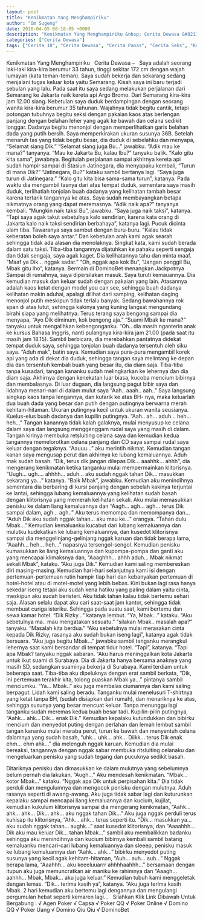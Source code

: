 ```yaml
---
layout: post
title: "Kenikmatan Yang Menghampiriku"
author: "Om Sugeng"
date: 2018-04-05 08:18:05 +0000
description: "Kenikmatan Yang Menghampiriku &nbsp; Cerita Dewasa &#8211;\u00a0 \u00a0Saya adalah seorang laki-laki kira-kira berumur 33 tahun, tinggi sekitar 172 cm dengan wajah lumayan (kata teman-teman). Saya sudah bekerj..."
categories: ["Cerita Dewasa"]
tags: ["Cerita 18", "Cerita Dewasa", "Cerita Panas", "Cerita Seks", "Kenakalan Remaja"]
---
```



Kenikmatan Yang Menghampiriku
&nbsp;
Cerita Dewasa &#8211;   Saya adalah seorang laki-laki kira-kira berumur 33 tahun, tinggi sekitar 172 cm dengan wajah lumayan (kata teman-teman). Saya sudah bekerja dan sekarang sedang menjalani tugas keluar kota yaitu Semarang. Kisah saya ini baru terjadi sebulan yang lalu. Pada saat itu saya sedang melakukan perjalanan dari Semarang ke Jakarta naik kereta api Argo Bromo. Dari Semarang kira-kira jam 12.00 siang. Kebetulan saya duduk berdampingan dengan seorang wanita kira-kira berumur 35 tahunan. Wajahnya tidak begitu cantik, tetapi potongan tubuhnya begitu seksi dengan pakaian kaos atas berlengan panjang dengan belahan leher yang agak ke bawah dan celana sedikit longgar.
Dadanya begitu menonjol dengan memperlihatkan garis belahan dada yang putih bersih. Saya memperkirakan ukuran susunya 36B. Setelah menaruh tas yang tidak begitu besar, dia duduk di sebelahku dan menyapa,
“Selamat siang Dik.”
“Selamat siang juga Bu…” jawabku.
“Adik mau ke mana?” tanyanya.
“Mau ke Jakarta Bu, kalau Ibu?” tanyaku balik.
“Kalo gitu kita sama”, jawabnya.
Begitulah perjalanan sampai akhirnya kereta api sudah hampir sampai di Stasiun Jatinegara, dia menyapaku kembali,
“Turun di mana Dik?”
“Jatinegara, Bu?” kataku sambil bertanya lagi.
“Saya juga turun di Jatinegara.” “Kalo gitu kita bisa sama-sama turun”, katanya.
Pada waktu dia mengambil tasnya dari atas tempat duduk, sementara saya masih duduk, terlihatlah tonjolan buah dadanya yang kelihatan tambah besar karena tertarik tangannya ke atas. Saya sudah membayangkan betapa nikmatnya orang yang dapat meremasnya.
“Adik naik apa?” tanyanya kembali.
“Mungkin naik taksi Bu”, jawabku.
“Saya juga naik taksi”, katanya.
“Tapi saya agak takut sebetulnya kalo sendirian, karena kata orang di Jakarta kalo naik taksi sendirian berbahaya”, katanya lagi.
Pucuk dicinta ulam tiba. Tawaranya saya sambut dengan buru-buru.
“Kalau tidak keberatan boleh saya antar.” Dan kebetulan arah kami agak searah sehingga tidak ada alasan dia menolaknya. Singkat kata, kami sudah berada dalam satu taksi. Tiba-tiba tangannya dijatuhkan ke pahaku seperti sengaja dan tidak sengaja, saya agak kaget. Dia kelihatannya tahu dan minta maaf.
“Maaf ya Dik… nggak sadar.”
“Oh, nggak apa kok Bu”,
“Jangan panggil Bu, Mbak gitu lho”, katanya.
Bermain di DominoBet menangkan Jackpotnya
Sampai di rumahnya, saya dipersilakan masuk. Saya turuti kemauannya. Dia kemudian masuk dan keluar sudah dengan pakaian yang lain. Atasannya adalah kaos ketat dengan model you can see, sehingga buah dadanya kelihatan makin aduhai, apalagi dilihat dari samping, kelihatan daging menonjol putih meskipun tidak terlalu banyak. Sedang bawahannya rok span di atas lutut, sehingga kakinya yang kuning langsat mengundang birahi siapa yang melihatnya. Terus terang saya bengong sampai dia menyapa,
“Ayo Dik diminum, kok bengong aja.”
“Suami Mbak ke mana?” tanyaku untuk mengalihkan kebengonganku.
“Oh.. dia masih nganterin anak ke kursus Bahasa Inggris, nanti pulangnya kira-kira jam 21.00 (pada saat itu masih jam 18.15). Sambil berbicara, dia merebahkan pantatnya didekat tempat duduk saya, sehingga tonjolan buah dadanya tersentuh oleh siku saya. “Aduh mak”, batin saya.
Kemudian saya pura-pura mengambil korek api yang ada di dekat dia duduk, sehingga tangan saya melintang ke depan dia dan tersentuh kembali buah yang besar itu, dia diam saja. Tiba-tiba tanpa kusadari, tangan kananku sudah melingkarkan ke lehernya dan dia diam saja. Akhirnya dengan kenekatan luar biasa, kucoba mencium bibirnya dan membalasnya. Di luar dugaan, dia langsung pagut bibir saya dan lidahnya menari-nari di dalam mulut saya “Aah.. aaah.. aah..” Saya langsung singkap kaos tanpa lengannya, dan kutarik ke atas BH- nya, maka keluarlah dua buah dada yang besar dan putih dengan putingnya berwarna merah kehitam-hitaman. Ukuran putingnya kecil untuk ukuran wanita seusianya. Kuelus-elus buah dadanya dan kupilin putingnya. “Aah.. ah… aduh… heh… heh…” Tangan kanannya tidak kalah galaknya, mulai menyusup ke celana dalam saya dan langsung menggenggam rudal saya yang masih di dalam. Tangan kirinya membuka retsluiting celana saya dan kemudian kedua tangannya memelorotkan celana panjang dan CD saya sampai rudal saya keluar dengan tegaknya. “Aauuu…” aku merintih nikmat.
Kemudian tangan kanan saya mengusap perut dan akhirnya ke lubang kemaluannya. Aduh mak sudah basah. “Dik, terus dik jangan dilepas Dik… aaahhk… ahhh”, dia mengerang kenikmatan ketika tanganku mulai mempermainkan klitorisnya. “Uugh… ugh…. ahhhh… aduh… aku sudah nggak tahan Dik… masukkan sekarang ya…” katanya. “Baik Mbak”, jawabku.
Kemudian aku menindihnya sementara dia berbaring di kursi panjang dengan sebelah kakinya terjuntai ke lantai, sehingga lubang kemaluannya yang kelihatan sudah basah dengan klitorisnya yang memerah kelihatan sekali. Aku mulai memasukkan penisku ke dalam liang kemaluannya dan “Aagh… agh… agh… terus Dik sampai dalam, agh… agh..” Aku terus memompa dan memompanya dan… “Aduh Dik aku sudah nggak tahan… aku mau ke…” erangya. “Tahan dulu Mbak…” Kemudian kemaluanku kucabut dari lubang kemaluannya dan mulutku kudekatkan ke lubang kemaluannya, dan kusedot klitorisnya sampai dia menggelinjang-gelinjang nggak karuan dan tidak berapa lama, “Aaahh… heh… heh…” napasnya tersengol-sengol. Kemudian penisku kumasukkan ke liang kemaluannya dan kupompa-pompa dan ganti aku yang mencapai klimaksnya dan, “Aaaghhh… ahhh aduh… Mbak nikmat sekali Mbak”, kataku. “Aku juga Dik.” Kemudian kami saling membereskan diri masing-masing.
Kemudian hari-hari selanjutnya kami isi dengan pertemuan-pertemuan rutin hampir tiap hari dan kebanyakan pertemuan di hotel-hotel atau di motel-motel yang lebih bebas. Kini bukan lagi rasa hanya sekedar iseng tetapi aku sudah kena hatiku yang paling dalam yaitu cinta, meskipun aku sudah beristeri. Aku tidak tahan kalau tidak bertemu sehari saja. Alasan selalu dapat aku cari saat-saat jam kantor, sehingga tidak membuat curiga isteriku. Sehingga pada suatu saat, kami bertemu dan sewa kamar hotel.
“Dik Rizky…” katanya lembut.
“Ya, Mbak…” kataku.
“Aku sebetulnya ma.. mau mengatakan sesuatu.”
“silakan Mbak.. masalah apa?” tanyaku.
“Masalah kita berdua.”
“Aku sebetulnya mulai merasakan cinta kepada Dik Rizky, rasanya aku sudah bukan iseng lagi”, katanya agak tidak bersuara.
“Aku juga begitu Mbak…” jawabku sambil tanganku merangkul lehernya saat kami bersandar di tempat tidur hotel.
“Tapi”, katanya.
“Tapi apa Mbak? tanyaku nggak sabaran.
“Aku harus meninggalkan kota Jakarta untuk ikut suami di Surabaya.
Dia di Jakarta hanya bersama anaknya yang masih SD, sedangkan suaminya bekerja di Surabaya.
Kami terdiam untuk beberapa saat. Tiba-tiba aku dipeluknya dengan erat sambil berkata, “Dik, ini pertemuan terakhir kita, tolong puaskan Mbak ya…” pintanya sambil menciumku. “Ya… Mbak..” aku juga membalas ciumannya dan kami saling berpagut. Lidah kami saling beradu. Tanganku mulai menelusuri T-shirtnya yang ketat tanpa BH, (sudah disiapkan dari rumah), dan menariknya ke atas, sehingga susunya yang besar mencuat keluar. Tanpa menunggu lagi tanganku sudah meremas kedua buah besar tadi. Kupilin-pilin putingnya, “Aahk… ahk… Dik… enak Dik.” Kemudian kepalaku kutundukkan dan bibirku mencium dan menyedot puting dengan perlahan dan lemah lembut sambil tangan kananku mulai meraba perut, turun ke bawah dan menyentuh celana dalamnya yang sudah basah, “uhk… uhk… ahk… Diikk… terus Dik enak ehm… ehm ahk…” dia melenguh nggak karuan. Kemudian dia mulai bereaksi, tangannya dengan nggak sabar membuka ritsluiting celanaku dan mengeluarkan penisku yang sudah tegang dan pucuknya sedikit basah.

Ditariknya penisku dan dimasukkan ke dalam mulutnya yang sebelumnya belum pernah dia lakukan. “Augh…” Aku mendesah kenikmatan. “Mbak… kotor Mbak…” kataku. “Nggak apa Dik untuk perpisahan kita.” Dia tidak perduli dan mengulumnya dan mengocok penisku dengan mulutnya. Aduh rasanya seperti di awang-awang. Aku juga tidak sabar lagi dan kuturunkan kepalaku sampai mencapai liang kemaluannya dan kucium, kujilat, kemudian kukulum klitorisnya sampai dia mengerang kenikmatan, “Aahk… ahk… ahk… Dik… ahk… aku nggak tahan Dik…” Aku juga nggak perduli terus kuhisap itu klitorisnya, “Ahk… ahk… terus seperti itu. “Dik… masukkan ya… aku sudah nggak tahan… aughk…” saat kusedot klitorisnya, dan “Aaaahhh… Dik aku mau keluar Dik… tahan Mbak…” sambil aku membalikkan badanku sehingga aku menindihnya dan kucium bibirnya kembali sambil batang kemaluanku mencari-cari lubang kemaluannya dan sleeep, penisku masuk ke lubang kemaluannya dan “Aahk… ahk…” bibirku menyedot puting susunya yang kecil agak kehitam-hitaman, “Auh… auh… auh…” Nggak berapa lama, “Aaahhh… aku keeeluuarrr ahhhhaahhh…” bersamaan dengan itupun aku juga memuncratkan air maniku ke rahimnya dan “Aaagh… aahhh… Mbak, Mbak… aku juga keluar.” Kemudian tubuh kami menggeletak dengan lemas. “Dik… terima kasih ya”, katanya. “Aku juga terima kasih Mbak.
2 hari kemudian aku bertemu lagi dengannya dan mengulangi pergumulan hebat seperti kemaren lagi…
&nbsp;
Silahkan Klik Link Dibawah Untuk Bergabung :
√ Agen Poker
√ Capsa
√ Poker QQ
√ Poker Online
√ Domino QQ
√ Poker Uang
√ Domino Qiu Qiu
√ DominoBet
